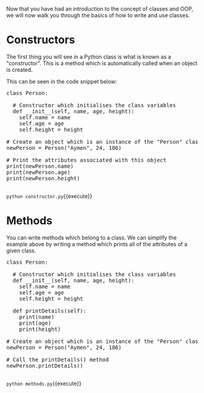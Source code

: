 Now that you have had an introduction to the concept of classes and OOP, we will now walk you through the basics of how to write and use classes.

# Constructors
The first thing you will see in a Python class is what is known as a "constructor". This is a method which is automatically called when an object is created.

This can be seen in the code snippet below:
<pre class="file" data-filename="constructor.py" data-target="replace">
class Person:

  # Constructor which initialises the class variables
  def __init__(self, name, age, height):
    self.name = name
    self.age = age
    self.height = height

# Create an object which is an instance of the "Person" class
newPerson = Person("Aymen", 24, 186)

# Print the attributes associated with this object
print(newPerson.name)
print(newPerson.age)
print(newPerson.height)

</pre>

`python constructor.py`{{execute}}

# Methods
You can write methods which belong to a class. We can simplify the example above by writing a method which prints all of the attributes of a given class.

<pre class="file" data-filename="methods.py" data-target="replace">
class Person:

  # Constructor which initialises the class variables
  def __init__(self, name, age, height):
    self.name = name
    self.age = age
    self.height = height
    
  def printDetails(self):
    print(name)
    print(age)
    print(height)

# Create an object which is an instance of the "Person" class
newPerson = Person("Aymen", 24, 186)

# Call the printDetails() method
newPerson.printDetails()

</pre>

`python methods.py`{{execute}}
